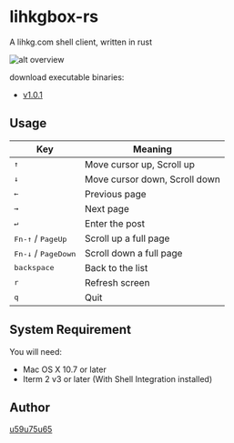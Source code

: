 # lihkgbox-rs
A lihkg.com shell client, written in rust

![alt overview](https://github.com/u59u75u65/lihkgbox-rs/blob/master/overview.gif?raw=true)

download executable binaries:
* [v1.0.1](https://github.com/u59u75u65/lihkgbox-rs/releases/tag/v1.0.1)

## Usage

| Key | Meaning |
| --- | ------- |
| <kbd>↑</kbd> | Move cursor up, Scroll up |
| <kbd>↓</kbd> | Move cursor down, Scroll down |
| <kbd>←</kbd> | Previous page |
| <kbd>→</kbd> | Next page |
| <kbd>↵</kbd> | Enter the post |
| <kbd>Fn-↑</kbd> / <kbd>PageUp</kbd> | Scroll up a full page |
| <kbd>Fn-↓</kbd> / <kbd>PageDown</kbd> | Scroll down a full page |
| <kbd>backspace</kbd> | Back to the list |
| <kbd>r</kbd> | Refresh screen |
| <kbd>q</kbd> | Quit |

## System Requirement
You will need:
* Mac OS X 10.7 or later
* Iterm 2 v3 or later (With Shell Integration installed)
  
## Author
[u59u75u65](https://lihkg.com/profile/5805)

